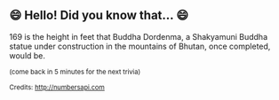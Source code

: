 ## :smile: Hello! Did you know that... :smile:
169 is the height in feet that Buddha Dordenma, a Shakyamuni Buddha statue under construction in the mountains of Bhutan, once completed, would be.

<sup>(come back in 5 minutes for the next trivia)</sup>


<sup>Credits: http://numbersapi.com</sup>
